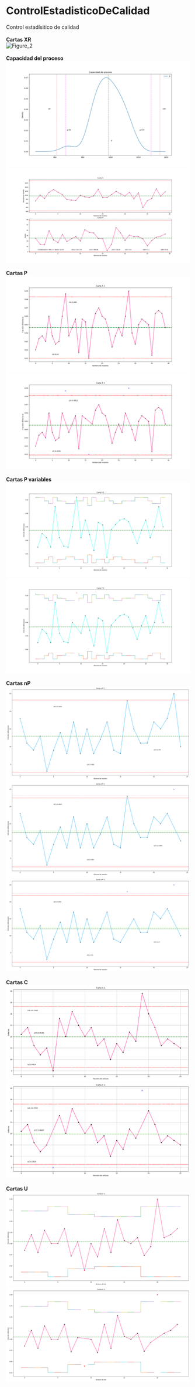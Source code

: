 # ControlEstadisticoDeCalidad
Control estadísitico de calidad
<br><br>
**Cartas XR**
<br>
![Figure_2](https://user-images.githubusercontent.com/43286843/110885608-c8d01d00-82ac-11eb-9123-c955fe716564.png)
<br><br>
**Capacidad del proceso**
<br>
![figure_3](https://github.com/psicobloc/ControlEstadisticoDeCalidad/blob/bd9e002ee1875da2335d9b31fe5f3b6bba863367/img/densidad.png)
![figure_4](https://github.com/psicobloc/ControlEstadisticoDeCalidad/blob/bd9e002ee1875da2335d9b31fe5f3b6bba863367/img/cartasXR2.png)
<br><br>
**Cartas P**
<br>
![figure_5](https://github.com/psicobloc/ControlEstadisticoDeCalidad/blob/bd9e002ee1875da2335d9b31fe5f3b6bba863367/img/cartaP1.png)
![figure_6](https://github.com/psicobloc/ControlEstadisticoDeCalidad/blob/bd9e002ee1875da2335d9b31fe5f3b6bba863367/img/cartaP2.png)
<br><br>
**Cartas P variables**
<br>
![figure_7](https://raw.githubusercontent.com/psicobloc/ControlEstadisticoDeCalidad/main/img/cartaP1Variable.png)
![figure_8](https://raw.githubusercontent.com/psicobloc/ControlEstadisticoDeCalidad/main/img/cartaP2Variable.png)
<br><br>
**Cartas nP**
<br>
![figure_9](https://raw.githubusercontent.com/psicobloc/ControlEstadisticoDeCalidad/main/img/np1.png)
![figure_10](https://raw.githubusercontent.com/psicobloc/ControlEstadisticoDeCalidad/main/img/np2.png)
![figure_11](https://raw.githubusercontent.com/psicobloc/ControlEstadisticoDeCalidad/main/img/np3.png)
<br><br>
**Cartas C**
<br>
![figure_12](https://raw.githubusercontent.com/psicobloc/ControlEstadisticoDeCalidad/main/img/CartaC_1.png)
![figure_13](https://raw.githubusercontent.com/psicobloc/ControlEstadisticoDeCalidad/main/img/CartaC_2.png)
<br><br>
**Cartas U**
<br>
![figure_14](https://raw.githubusercontent.com/psicobloc/ControlEstadisticoDeCalidad/main/img/cartaU_1.png)
![figure_15](https://raw.githubusercontent.com/psicobloc/ControlEstadisticoDeCalidad/main/img/CartaU_2.png)
